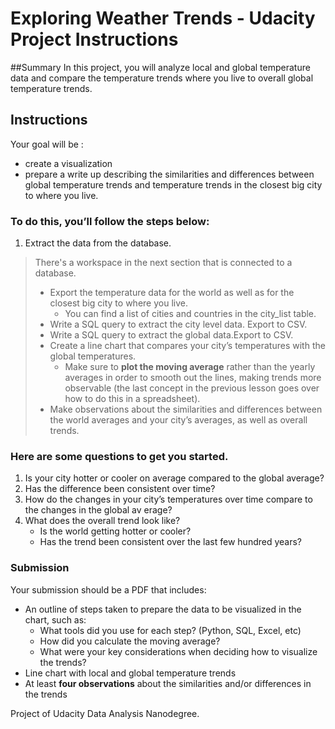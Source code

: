 # Exploring Weather Trends -  Udacity Project Instructions
##Summary
In this project, you will analyze local and global temperature data and compare the temperature trends where you live to
 overall global temperature trends.

## Instructions
Your goal will be :
* create a visualization 
* prepare a write up describing the similarities and differences between global temperature trends and temperature
 trends in the closest big city to where you live. 

### To do this, you’ll follow the steps below:

1. Extract the data from the database. 
> There's a workspace in the next section that is connected to a database.
> * Export the temperature data for the world as well as for the closest big city to where you live.
>    * You can find a list of cities and countries in the city_list table. 
>* Write a SQL query to extract the city level data. Export to CSV.
>* Write a SQL query to extract the global data.Export to CSV.
>* Create a line chart that compares your city’s temperatures with the global temperatures. 
>    * Make sure to **plot the moving average** rather than the yearly averages in order to smooth out the lines, making trends more observable (the last concept in the previous lesson goes over how to do this in a spreadsheet).
>* Make observations about the similarities and differences between the world averages and your city’s averages,
> as well as overall trends. 
 
### Here are some questions to get you started.
1. Is your city hotter or cooler on average compared to the global average? 
2. Has the difference been consistent over time?
3. How do the changes in your city’s temperatures over time compare to the changes in the global av erage?
4. What does the overall trend look like?
    * Is the world getting hotter or cooler?
    * Has the trend been consistent over the last few hundred years?



### Submission
Your submission should be a PDF that includes:

* An outline of steps taken to prepare the data to be visualized in the chart, such as:
    * What tools did you use for each step? (Python, SQL, Excel, etc)
    * How did you calculate the moving average?
    * What were your key considerations when deciding how to visualize the trends?
* Line chart with local and global temperature trends
* At least **four observations** about the similarities and/or differences in the trends




 Project of Udacity Data Analysis Nanodegree.
